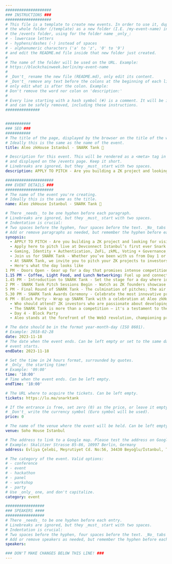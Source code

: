 ```yaml
---
####################
### INSTRUCTIONS ###
####################
# This file is a template to create new events. In order to use it, duplicate
# the whole folder (/template) as a new folder (I.E. /my-event-name) inside of
# the /events folder, using for the folder name _only_:
# - lowercase letters
# - hyphens/dashes (-) instead of spaces
# - alphanumeric characters ('a' to 'z', '0' to '9')
# and edit the README.md file inside that new folder just created.
#
# The name of the folder will be used on the URL. Example:
# https://blockchainweek.berlin/my-event-name
#
# _Don't_ rename the new file (README.md), only edit its content.
# _Don't_ remove any text before the colons at the beginning of each line,
# only edit what is after the colon. Example:
# Don't remove the word nor colon on 'description:'
#
# Every line starting with a hash symbol (#) is a comment. It will be ignored
# and can be safely removed, including these instructions.
###############


###########
### SEO ###
###########
# The title of the page, displayed by the browser on the title of the window.
# Ideally this is the same as the name of the event.
title: Aleo zkHouse Istanbul - SNARK Tank 🎤

# Description for this event. This will be rendered as a <meta> tag in the HTML,
# and displayed on the /events page. Keep it short.
# Linebreaks are ignored, but they _must_ start with two spaces.
description: APPLY TO PITCH - ​Are you building a ZK project and looking for visibility and funding?

#####################
### EVENT DETAILS ###
#####################
# The name of the event you're creating.
# Ideally this is the same as the title.
name: Aleo zkHouse Istanbul - SNARK Tank 🎤

# There _needs_ to be one hyphen before each paragraph.
# Linebreaks are ignored, but they _must_ start with two spaces.
# Indentation is crucial:
# Two spaces before the hyphen, four spaces before the text. _No_ tabs allowed.
# Add or remove paragraphs as needed, but remember the hyphen before each entry.
synopsis:
  - APPLY TO PITCH - ​Are you building a ZK project and looking for visibility and funding?
  - ​Apply here to pitch live at Devconnect Istanbul’s first ever Snark Tank - the largest ever ZK pitch competition - by November 8th, 2023 for a chance to win up to $200,000 worth of prizes in front of our Snarks from Aleo, A16Z Crypto, Orange DAO, and beyond.
  - ​Gaming, ​Identity + Authentication, ​ZeFi, ​zkML, Voting + Governance, Scale Up, ​Audience Vote, Are you ready to enter the Snark Tank?
  - Join us for SNARK Tank - Whether you’ve been with us from Day 1 or are just joining Aleo zkHouse, you’re encouraged to participate in SNARK Tank, our final event. Day 4 wraps up zkHouse’s four-day inclusive and interactive experience for zero-knowledge enthusiasts.
  - ​At SNARK Tank, we invite you to pitch your ZK projects to investors to potentially get the funding — a share of the impressive $200K prize pool — you need to make your idea a reality. You can also watch the pitches to see what projects rise to the top. It’s all happening inside SoHo House Istanbul’s beautiful velvet-covered screening room.
  - Here's what the day looks like
1 PM - Doors Open - Gear up for a day that promises intense competition and vibrant celebrations.
​1.15 PM - Coffee, Light Food, and Lunch Networking: Fuel up and connect before the day’s proceedings.
​1.45 PM - Introduction to SNARK Tank - Set the stage for a day where ideas transform into investments.
2 PM - SNARK Tank Pitch Sessions Begin - Watch as ZK founders showcase their innovations, vying for the attention of discerning investors.
5 PM - Final Round of SNARK Tank - The culmination of pitches; the air thick with anticipation.
​5.30 PM - SNARK Tank Awards Ceremony - Celebrate the most innovative projects as they receive over $200K in prizes.
6 PM - Block Party - Wrap up SNARK Tank with a celebration at Aleo zkHouse's Block party!
  - ​Who should attend? ZK investors who are passionate about ​​​developing their ZK projects — and getting the funding they need to take off, ​Discovering the next big ZK projects and the minds behind them, ​Experiencing the intersection of innovation and investment, ​Witness ZK innovation
  - ​The SNARK Tank is more than a competition — it's a testament to the spirit of innovation in the ZK community. After the pitches, head to our Block Party to toast zkHouse and enjoy Turkish food and culture with fellow ZK enthusiasts.
  - ​Day 4 - Block Party
  - ​Aleo stands at the forefront of the Web3 revolution, championing privacy and innovation. Our platform empowers developers worldwide, fostering the birth of trailblazing private applications underpinned by zero-knowledge proofs."

# The date should be in the format year-month-day (ISO 8601).
# Example: 2018-02-28
date: 2023-11-18
# The date when the event ends. Can be left empty or set to the same day the
# event starts.
endDate: 2023-11-18

# Set the time in 24 hours format, surrounded by quotes.
# _Only_ the starting time!
# Example: '09:00'
time: '10:00'
# Time when the event ends. Can be left empty.
endTime: '18:00'

# The URL where to acquire the tickets. Can be left empty.
tickets: https://lu.ma/snarktank

# If the entrance is free, set zero (0) as the price, or leave it empty.
# _Don't_ write the currency symbol (Euro symbol will be used).
price: 0

# The name of the venue where the event will be held. Can be left empty.
venue: Soho House Istanbul

# The address to link to a Google map. Please test the address on Google Maps.
# Example: Skalitzer Strasse 85-86, 10997 Berlin, Germany
address: Evliya Çelebi, Meşrutiyet Cd. No:56, 34430 Beyoğlu/İstanbul, Türkiye

# The category of the event. Valid options:
# - conference
# - event
# - hackathon
# - panel
# - workshop
# - party
# Use _only_ one, and don't capitalize.
category: event

#################
### SPEAKERS ####
#################
# There _needs_ to be one hyphen before each entry.
# Linebreaks are ignored, but they _must_ start with two spaces.
# Indentation is crucial:
# Two spaces before the hyphen, four spaces before the text. _No_ tabs allowed.
# Add or remove speakers as needed, but remember the hyphen before each entry.
speakers:

### DON'T MAKE CHANGES BELOW THIS LINE! ###
---
```


<!-- ### DON'T MAKE CHANGES BELOW THIS LINE! ### -->

<Event-Content/>
